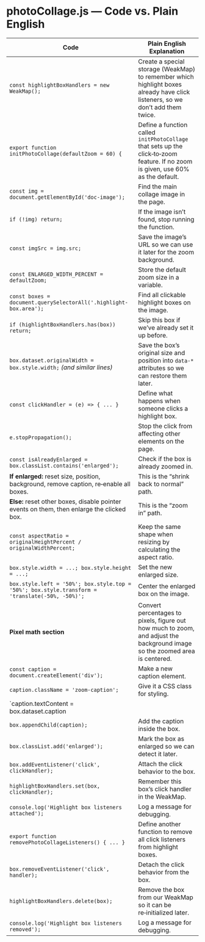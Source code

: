 # photoCollage.js — Code vs. Plain English

| **Code** | **Plain English Explanation** |
|----------|--------------------------------|
| `const highlightBoxHandlers = new WeakMap();` | Create a special storage (WeakMap) to remember which highlight boxes already have click listeners, so we don’t add them twice. |
| `export function initPhotoCollage(defaultZoom = 60) {` | Define a function called `initPhotoCollage` that sets up the click‑to‑zoom feature. If no zoom is given, use 60% as the default. |
| `const img = document.getElementById('doc-image');` | Find the main collage image in the page. |
| `if (!img) return;` | If the image isn’t found, stop running the function. |
| `const imgSrc = img.src;` | Save the image’s URL so we can use it later for the zoom background. |
| `const ENLARGED_WIDTH_PERCENT = defaultZoom;` | Store the default zoom size in a variable. |
| `const boxes = document.querySelectorAll('.highlight-box.area');` | Find all clickable highlight boxes on the image. |
| `if (highlightBoxHandlers.has(box)) return;` | Skip this box if we’ve already set it up before. |
| `box.dataset.originalWidth = box.style.width;` *(and similar lines)* | Save the box’s original size and position into `data-*` attributes so we can restore them later. |
| `const clickHandler = (e) => { ... }` | Define what happens when someone clicks a highlight box. |
| `e.stopPropagation();` | Stop the click from affecting other elements on the page. |
| `const isAlreadyEnlarged = box.classList.contains('enlarged');` | Check if the box is already zoomed in. |
| **If enlarged:** reset size, position, background, remove caption, re‑enable all boxes. | This is the “shrink back to normal” path. |
| **Else:** reset other boxes, disable pointer events on them, then enlarge the clicked box. | This is the “zoom in” path. |
| `const aspectRatio = originalHeightPercent / originalWidthPercent;` | Keep the same shape when resizing by calculating the aspect ratio. |
| `box.style.width = ...; box.style.height = ...;` | Set the new enlarged size. |
| `box.style.left = '50%'; box.style.top = '50%'; box.style.transform = 'translate(-50%, -50%)';` | Center the enlarged box on the image. |
| **Pixel math section** | Convert percentages to pixels, figure out how much to zoom, and adjust the background image so the zoomed area is centered. |
| `const caption = document.createElement('div');` | Make a new caption element. |
| `caption.className = 'zoom-caption';` | Give it a CSS class for styling. |
| `caption.textContent = box.dataset.caption || 'zoomed image';` | Set the caption text from the data attribute, or use a default. |
| `box.appendChild(caption);` | Add the caption inside the box. |
| `box.classList.add('enlarged');` | Mark the box as enlarged so we can detect it later. |
| `box.addEventListener('click', clickHandler);` | Attach the click behavior to the box. |
| `highlightBoxHandlers.set(box, clickHandler);` | Remember this box’s click handler in the WeakMap. |
| `console.log('Highlight box listeners attached');` | Log a message for debugging. |
| `export function removePhotoCollageListeners() { ... }` | Define another function to remove all click listeners from highlight boxes. |
| `box.removeEventListener('click', handler);` | Detach the click behavior from the box. |
| `highlightBoxHandlers.delete(box);` | Remove the box from our WeakMap so it can be re‑initialized later. |
| `console.log('Highlight box listeners removed');` | Log a message for debugging. |
